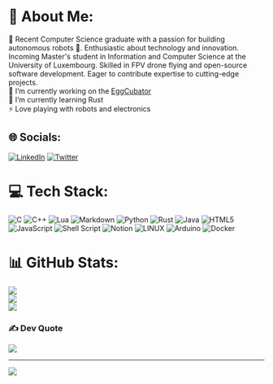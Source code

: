 # 💫 About Me:
💬 Recent Computer Science graduate with a passion for building autonomous robots 🤖. Enthusiastic about technology and innovation. Incoming Master's student in Information and Computer Science at the University of Luxembourg. Skilled in FPV drone flying and open-source software development. Eager to contribute expertise to cutting-edge projects. <br>
🔭 I’m currently working on the [EggCubator](https://github.com/PedroS235/eggcubator)<br>
🌱 I’m currently learning Rust<br>
⚡ Love playing with robots and electronics<br>


## 🌐 Socials:
[![LinkedIn](https://img.shields.io/badge/LinkedIn-%230077B5.svg?logo=linkedin&logoColor=white)](https://linkedin.com/in/pedro-soares-9063081a2) [![Twitter](https://img.shields.io/badge/Twitter-%231DA1F2.svg?logo=Twitter&logoColor=white)](https://twitter.com/@PedroS_235) 

# 💻 Tech Stack:
![C](https://img.shields.io/badge/c-%2300599C.svg?style=for-the-badge&logo=c&logoColor=white) ![C++](https://img.shields.io/badge/c++-%2300599C.svg?style=for-the-badge&logo=c%2B%2B&logoColor=white) ![Lua](https://img.shields.io/badge/lua-%232C2D72.svg?style=for-the-badge&logo=lua&logoColor=white) ![Markdown](https://img.shields.io/badge/markdown-%23000000.svg?style=for-the-badge&logo=markdown&logoColor=white) ![Python](https://img.shields.io/badge/python-3670A0?style=for-the-badge&logo=python&logoColor=ffdd54) ![Rust](https://img.shields.io/badge/rust-%23000000.svg?style=for-the-badge&logo=rust&logoColor=white) ![Java](https://img.shields.io/badge/java-%23ED8B00.svg?style=for-the-badge&logo=java&logoColor=white) ![HTML5](https://img.shields.io/badge/html5-%23E34F26.svg?style=for-the-badge&logo=html5&logoColor=white) ![JavaScript](https://img.shields.io/badge/javascript-%23323330.svg?style=for-the-badge&logo=javascript&logoColor=%23F7DF1E) ![Shell Script](https://img.shields.io/badge/shell_script-%23121011.svg?style=for-the-badge&logo=gnu-bash&logoColor=white) ![Notion](https://img.shields.io/badge/Notion-%23000000.svg?style=for-the-badge&logo=notion&logoColor=white) ![LINUX](https://img.shields.io/badge/Linux-FCC624?style=for-the-badge&logo=linux&logoColor=black) ![Arduino](https://img.shields.io/badge/-Arduino-00979D?style=for-the-badge&logo=Arduino&logoColor=white) ![Docker](https://img.shields.io/badge/docker-%230db7ed.svg?style=for-the-badge&logo=docker&logoColor=white)
# 📊 GitHub Stats:
![](https://github-readme-stats.vercel.app/api?username=PedroS235&theme=dark&hide_border=false&include_all_commits=false&count_private=true)<br/>
![](https://github-readme-streak-stats.herokuapp.com/?user=PedroS235&theme=dark&hide_border=false)<br/>
![](https://github-readme-stats.vercel.app/api/top-langs/?username=PedroS235&theme=dark&hide_border=false&include_all_commits=false&count_private=true&layout=compact)

### ✍️ Dev Quote
![](https://quotes-github-readme.vercel.app/api?type=vetical&theme=tokyonight)

---
[![](https://visitcount.itsvg.in/api?id=PedroS235&icon=0&color=0)](https://visitcount.itsvg.in)

<!-- Proudly created with GPRM ( https://gprm.itsvg.in ) -->
